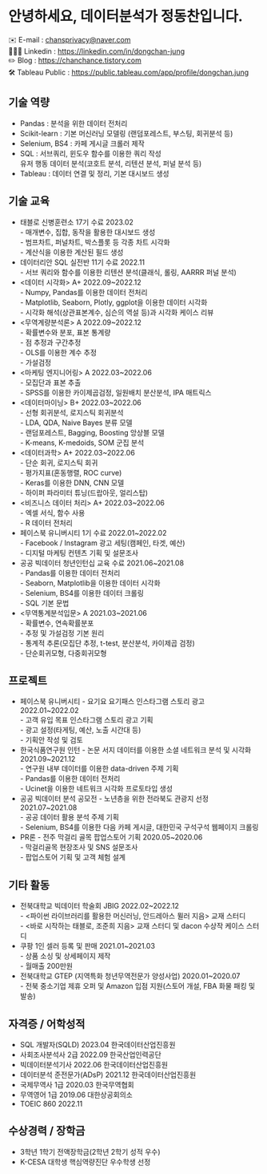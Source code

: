 # 안녕하세요, 데이터분석가 정동찬입니다.
✉️ E-mail : chansprivacy@naver.com<br>
👨🏻‍💻 Linkedin : https://linkedin.com/in/dongchan-jung<br>
✏️ Blog : https://chanchance.tistory.com<br>
🛠️ Tableau Public : https://public.tableau.com/app/profile/dongchan.jung <br>

## 기술 역량
- Pandas : 분석을 위한 데이터 전처리
- Scikit-learn : 기본 머신러닝 모델링 (랜덤포레스트, 부스팅, 회귀분석 등)
- Selenium, BS4 : 카페 게시글 크롤러 제작
- SQL : 서브쿼리, 윈도우 함수를 이용한 쿼리 작성<br>
유저 행동 데이터 분석(코호트 분석, 리텐션 분석, 퍼널 분석 등)  
- Tableau : 데이터 연결 및 정리, 기본 대시보드 생성 <br>
## 기술 교육
- 태블로 신병훈련소 17기 수료 2023.02 <br>
\- 매개변수, 집합, 동작을 활용한 대시보드 생성<br>
\- 범프차트, 퍼널차트, 박스플롯 등 각종 차트 시각화<br>
\- 계산식을 이용한 계산된 필드 생성<br>
- 데이터리안 SQL 실전반 11기 수료 2022.11 <br>
\- 서브 쿼리와 함수를 이용한 리텐션 분석(클래식, 롤링, AARRR 퍼널 분석)
- <데이터 시각화> A+ 2022.09~2022.12<br>
\- Numpy, Pandas를 이용한 데이터 전처리<br>
\- Matplotlib, Seaborn, Plotly, ggplot을 이용한 데이터 시각화<br>
\- 시각화 해석(상관표본계수, 심슨의 역설 등)과 시각화 케이스 리뷰
- <무역계량분석론> A 2022.09~2022.12<br>
\- 확률변수와 분포, 표본 통계량<br>
\- 점 추정과 구간추정<br>
\- OLS를 이용한 계수 추정<br>
\- 가설검정<br>
- <마케팅 엔지니어링> A 2022.03~2022.06<br>
\- 모집단과 표본 추출<br>
\- SPSS를 이용한 카이제곱검정, 일원배치 분산분석, IPA 매트릭스<br>
- <데이터마이닝> B+ 2022.03~2022.06<br>
\- 선형 회귀분석, 로지스틱 회귀분석<br>
\- LDA, QDA, Naive Bayes 분류 모델<br>
\- 랜덤포레스트, Bagging, Boosting 앙상블 모델<br>
\- K-means, K-medoids, SOM 군집 분석<br>
- <데이터과학> A+ 2022.03~2022.06<br>
\- 단순 회귀, 로지스틱 회귀<br>
\- 평가지표(혼동행렬, ROC curve)<br>
\- Keras를 이용한 DNN, CNN 모델<br>
\- 하이퍼 파라미터 튜닝(드랍아웃, 얼리스탑)<br>
- <비즈니스 데이터 처리> A+ 2022.03~2022.06<br>
\- 엑셀 서식, 함수 사용<br>
\- R 데이터 전처리<br>
- 페이스북 유니버시티 1기 수료 2022.01~2022.02<br>
\- Facebook / Instagram 광고 세팅(캠페인, 타겟, 예산)<br>
\- 디지털 마케팅 컨텐츠 기획 및 설문조사<br>
- 공공 빅데이터 청년인턴십 교육 수료 2021.06~2021.08<br>
\- Pandas를 이용한 데이터 전처리<br>
\- Seaborn, Matplotlib을 이용한 데이터 시각화<br>
\- Selenium, BS4를 이용한 데이터 크롤링<br>
\- SQL 기본 문법<br>
- <무역통계분석입문> A 2021.03~2021.06<br>
\- 확률변수, 연속확률분포<br>
\- 추정 및 가설검정 기본 원리<br>
\- 통계적 추론(모집단 추정, t-test, 분산분석, 카이제곱 검정)<br>
\- 단순회귀모형, 다중회귀모형<br>
## 프로젝트
- 페이스북 유니버시티 - 요기요 요기패스 인스타그램 스토리 광고 2022.01~2022.02<br>
\- 고객 유입 목표 인스타그램 스토리 광고 기획<br>
\- 광고 설정(타게팅, 예산, 노출 시간대 등)<br>
\- 기획안 작성 및 검토<br>
- 한국식품연구원 인턴 - 논문 서지 데이터를 이용한 소셜 네트워크 분석 및 시각화 2021.09~2021.12<br>
\- 연구원 내부 데이터를 이용한 data-driven 주제 기획<br>
\- Pandas를 이용한 데이터 전처리<br>
\- Ucinet을 이용한 네트워크 시각화 프로토타입 생성<br>
- 공공 빅데이터 분석 공모전 - 노년층을 위한 전라북도 관광지 선정 2021.07~2021.08<br>
\- 공공 데이터 활용 분석 주제 기획<br>
\- Selenium, BS4를 이용한 다음 카페 게시글, 대한민국 구석구석 웹페이지 크롤링<br>
- PR론 - 전주 막걸리 골목 팝업스토어 기획 2020.05~2020.06<br>
\- 막걸리골목 현장조사 및 SNS 설문조사<br>
\- 팝업스토어 기획 및 고객 체험 설계<br>
## 기타 활동
- 전북대학교 빅데이터 학술회 JBIG 2022.02~2022.12<br>
\- <파이썬 라이브러리를 활용한 머신러닝, 안드레아스 뮐러 지음> 교재 스터디<br>
\- <바로 시작하는 태블로, 조준희 지음> 교재 스터디 및 dacon 수상작 케이스 스터디<br>
- 쿠팡 1인 셀러 등록 및 판매 2021.01~2021.03<br>
\- 상품 소싱 및 상세페이지 제작<br>
\- 월매출 200만원<br>
- 전북대학교 GTEP (지역특화 청년무역전문가 양성사업) 2020.01~2020.07<br>
\- 전북 중소기업 제휴 오퍼 및 Amazon 입점 지원(스토어 개설, FBA 화물 패킹 및 발송)<br>
## 자격증 / 어학성적
- SQL 개발자(SQLD) 2023.04 한국데이터산업진흥원<br>
- 사회조사분석사 2급 2022.09 한국산업인력공단<br>
- 빅데이터분석기사 2022.06 한국데이터산업진흥원<br>
- 데이터분석 준전문가(ADsP) 2021.12 한국데이터산업진흥원<br>
- 국제무역사 1급 2020.03 한국무역협회<br>
- 무역영어 1급 2019.06 대한상공회의소<br>
- TOEIC 860 2022.11<br>
## 수상경력 / 장학금
- 3학년 1학기 전액장학금(2학년 2학기 성적 우수)<br>
- K-CESA 대학생 핵심역량진단 우수학생 선정<br>
